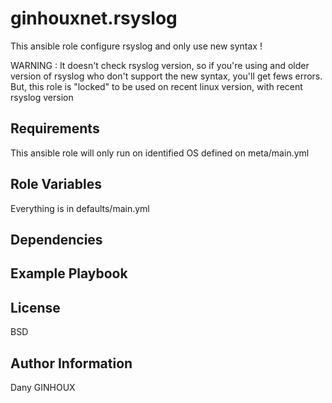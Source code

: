 ginhouxnet.rsyslog
=========

This ansible role configure rsyslog and only use new syntax !

WARNING : It doesn't check rsyslog version, so if you're using and older version of rsyslog who don't support the new syntax, you'll get fews errors. But, this role is "locked" to be used on recent linux version, with recent rsyslog version


Requirements
------------

This ansible role will only run on identified OS defined on meta/main.yml


Role Variables
--------------

Everything is in defaults/main.yml


Dependencies
------------




Example Playbook
----------------



License
-------

BSD


Author Information
------------------

Dany GINHOUX
